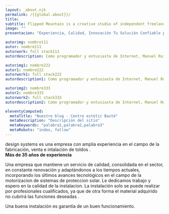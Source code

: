 ```yaml
---
layout: _about.njk
permalink: /{{global.about}}/
title: 
subtitle: Flipped Mountain is a creative studio of independent freelancers specializing in branding, web design, programming, photography and social media. Individually, but collectively, we work closely with our clients, always keeping the big picture in mind.
image: ""
presentacion: "Experiencia, Calidad, Innovación Tu Solución Confiable para la protección solar"

autorimg: nombre111
autor: nombre111
autorwork: full stack111
autordescription: Como programador y entusiasta de Internet, Manuel Ruiz es el contacto adecuado para la implementación de sitios web, publicidad en motores de búsqueda y optimización.111

autorimg1: nombre222
autor1: nombre222
autorwork1: full stack222
autordescription1: Como programador y entusiasta de Internet, Manuel Ruiz es el contacto adecuado para la implementación de sitios web, publicidad en motores de búsqueda y optimización.222

autorimg2: nombre333
autor2: nombre333
autorwork2: full stack333
autordescription2: Como programador y entusiasta de Internet, Manuel Ruiz es el contacto adecuado para la implementación de sitios web, publicidad en motores de búsqueda y optimización.333

eleventyComputed:
  metaTitle: "Nuestro blog - Centre estètic Basté"
  metaDescription: "Descripción del sitio"
  metaKeywords: "palabra1,palabra2,palabra3"
  metaRobots: "index, follow"
---
```

   



design systems es una empresa con amplia experiencia en el campo de la fabricación, venta e intalación de toldos .
<br>
 <b>Más de 35 años de experiencia</b>

Una empresa que mantiene un servicio de calidad, consolidada en el sector, en constante renovación y adaptándonos a los tiempos actuales, incorporando los últimos avances tecnológicos en el campo de la motorizacion de sistemas de proteccion solar. Le dedicamos trabajo y espero en la calidad de la instalacion. La instalación solo se puede realizar por profesionales cualificados, ya que de otra forma el material adquirido no cubrirá las funciones deseadas .

Una buena instalación es garantía de un buen funcionamiento. 
